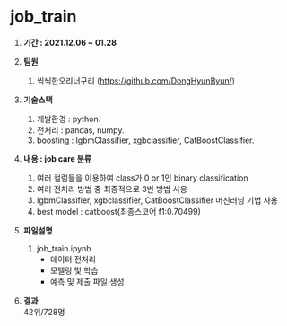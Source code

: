 # job_train

1. **기간 : 2021.12.06 ~ 01.28** 

0. **팀원**
    1. 씩씩한오리너구리 (https://github.com/DongHyunByun/)

2. **기술스택**
    1. 개발환경 : python.   
    2. 전처리 : pandas, numpy. 
    3. boosting : lgbmClassifier, xgbclassifier, CatBoostClassifier.  
    
3. **내용 : job care 분류**
    1. 여러 컬럼들을 이용하여 class가 0 or 1인 binary classification
    2. 여러 전처리 방법 중 최종적으로 3번 방법 사용
    3. lgbmClassifier, xgbclassifier, CatBoostClassifier 머신러닝 기법 사용
    4. best model : catboost(최종스코어 f1:0.70499)

4. **파일설명**
    1. job_train.ipynb
        - 데이터 전처리  
        - 모델링 및 학습  
        - 예측 및 제출 파일 생성

5. **결과**  
    42위/728명
    
